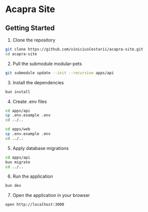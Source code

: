 # Acapra Site

## Getting Started

1. Clone the repository

```bash
git clone https://github.com/viniciusCestarii/acapra-site.git
cd acapra-site
```

2. Pull the submodule modular-pets

```bash
git submodule update --init --recursive apps/api
```

3. Install the dependencies

```bash
bun install
```

4. Create .env files

```bash
cd apps/api
cp .env.example .env
cd ../..

cd apps/web
cp .env.example .env
cd ../..
```

5. Apply database migrations

```bash
cd apps/api
bun migrate
cd ../..
```

6. Run the application

```bash
bun dev
```

7. Open the application in your browser

```bash
open http://localhost:3000
``` 